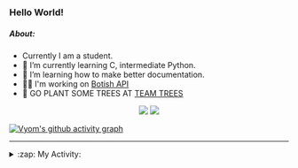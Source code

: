 ### Hello World!

##### About:
- Currently I am a student.
- 🌱 I’m currently learning C, intermediate Python.
- 🌱 I’m learning how to make better documentation.
- 👨‍💻 I'm working on [Botish API](https://github.com/Vyvy-vi/api)
- 🌱 GO PLANT SOME TREES AT [TEAM TREES](https://teamtrees.org/)

<p align="center">
  <a href="https://twitter.com/Vyvy_viM"><img target="_blank" src="https://img.shields.io/badge/twitter%20@Vyvy_viM-0D95E8?style=for-the-badge&logo=twitter&logoColor=white"/></a> 
  <a href="https://vyvy-vi.github.io/portfolio"><img target="_blank" src="https://img.shields.io/badge/-I_love_open_source-green?style=for-the-badge&logo=github&logoColor=black"/></a> 
</p>

[![Vyom's github activity graph](https://activity-graph.herokuapp.com/graph?username=Vyvy-vi)](https://github.com/ashutosh00710/github-readme-activity-graph)

---
<details>
  <summary>:zap: My Activity:</summary>
  
<!--START_SECTION:waka-->
![Code Time](http://img.shields.io/badge/Code%20Time-598%20hrs%2050%20mins-blue)

**I'm a Night 🦉** 

```text
🌞 Morning    43 commits     ██░░░░░░░░░░░░░░░░░░░░░░░   7.99% 
🌆 Daytime    138 commits    ██████░░░░░░░░░░░░░░░░░░░   25.65% 
🌃 Evening    165 commits    ███████░░░░░░░░░░░░░░░░░░   30.67% 
🌙 Night      192 commits    █████████░░░░░░░░░░░░░░░░   35.69%

```
📅 **I'm Most Productive on Sunday** 

```text
Monday       52 commits     ██░░░░░░░░░░░░░░░░░░░░░░░   9.67% 
Tuesday      98 commits     ████░░░░░░░░░░░░░░░░░░░░░   18.22% 
Wednesday    78 commits     ███░░░░░░░░░░░░░░░░░░░░░░   14.5% 
Thursday     68 commits     ███░░░░░░░░░░░░░░░░░░░░░░   12.64% 
Friday       51 commits     ██░░░░░░░░░░░░░░░░░░░░░░░   9.48% 
Saturday     60 commits     ██░░░░░░░░░░░░░░░░░░░░░░░   11.15% 
Sunday       131 commits    ██████░░░░░░░░░░░░░░░░░░░   24.35%

```


📊 **This Week I Spent My Time On** 

```text
🔥 Editors: 
Vim                      15 hrs 43 mins      █████████████████░░░░░░░░   69.93% 
Unknown Editor           5 hrs 30 mins       ██████░░░░░░░░░░░░░░░░░░░   24.45% 
VS Code                  1 hr 15 mins        █░░░░░░░░░░░░░░░░░░░░░░░░   5.62%

🐱‍💻 Projects: 
praise_backend_js        12 hrs 17 mins      █████████████░░░░░░░░░░░░   54.67% 
Unknown Project          5 hrs 42 mins       ██████░░░░░░░░░░░░░░░░░░░   25.36% 
Address-book-gui         2 hrs 2 mins        ██░░░░░░░░░░░░░░░░░░░░░░░   9.11% 
CSF102                   1 hr 14 mins        █░░░░░░░░░░░░░░░░░░░░░░░░   5.49% 
XII-CS-pracs             36 mins             ░░░░░░░░░░░░░░░░░░░░░░░░░   2.71%

```


 Last Updated on 22/01/2022 12:17:03 UTC
<!--END_SECTION:waka-->
</details>
